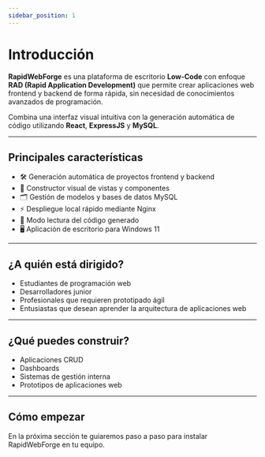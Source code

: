 ```yaml
---
sidebar_position: 1
---
```


# Introducción

**RapidWebForge** es una plataforma de escritorio **Low-Code** con enfoque **RAD (Rapid Application Development)** que permite crear aplicaciones web frontend y backend de forma rápida, sin necesidad de conocimientos avanzados de programación.

Combina una interfaz visual intuitiva con la generación automática de código utilizando **React**, **ExpressJS** y **MySQL**.

---

## Principales características

- 🛠️ Generación automática de proyectos frontend y backend
- 🧩 Constructor visual de vistas y componentes
- 🗂️ Gestión de modelos y bases de datos MySQL
- ⚡ Despliegue local rápido mediante Nginx
- 🧠 Modo lectura del código generado
- 🖥️ Aplicación de escritorio para Windows 11

---

## ¿A quién está dirigido?

- Estudiantes de programación web
- Desarrolladores junior
- Profesionales que requieren prototipado ágil
- Entusiastas que desean aprender la arquitectura de aplicaciones web

---

## ¿Qué puedes construir?

- Aplicaciones CRUD
- Dashboards
- Sistemas de gestión interna
- Prototipos de aplicaciones web

---

## Cómo empezar

En la próxima sección te guiaremos paso a paso para instalar RapidWebForge en tu equipo.
